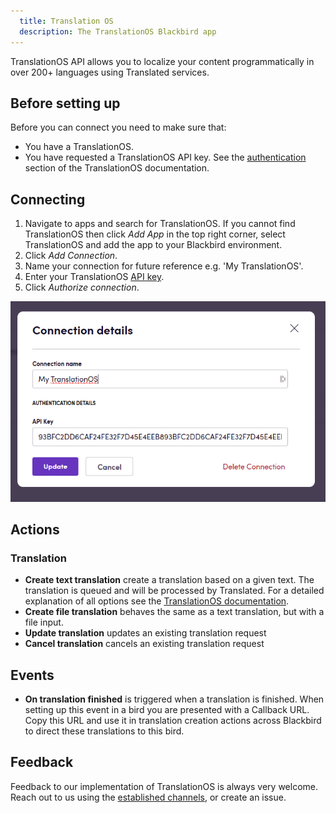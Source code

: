 ```yaml
---
  title: Translation OS
  description: The TranslationOS Blackbird app
---
```


TranslationOS API allows you to localize your content programmatically in over 200+ languages using Translated services.

## Before setting up

Before you can connect you need to make sure that:

- You have a TranslationOS.
- You have requested a TranslationOS API key. See the [authentication](https://api-sandbox.translated.com/v2#section/Authentication) section of the TranslationOS documentation.

## Connecting

1. Navigate to apps and search for TranslationOS. If you cannot find TranslationOS then click _Add App_ in the top right corner, select TranslationOS and add the app to your Blackbird environment.
2. Click _Add Connection_.
3. Name your connection for future reference e.g. 'My TranslationOS'.
4. Enter your TranslationOS [API key](https://api-sandbox.translated.com/v2#section/Authentication).
5. Click _Authorize connection_.

![connecting](https://raw.githubusercontent.com/bb-io/TranslationOS/main/image/README/1693309042281.png)

## Actions

### Translation

- **Create text translation** create a translation based on a given text. The translation is queued and will be processed by Translated. For a detailed explanation of all options see the [TranslationOS documentation](https://api-sandbox.translated.com/v2#tag/Translate/operation/translate).
- **Create file translation** behaves the same as a text translation, but with a file input.
- **Update translation** updates an existing translation request
- **Cancel translation** cancels an existing translation request

## Events

- **On translation finished** is triggered when a translation is finished. When setting up this event in a bird you are presented with a Callback URL. Copy this URL and use it in translation creation actions across Blackbird to direct these translations to this bird.

## Feedback

Feedback to our implementation of TranslationOS is always very welcome. Reach out to us using the [established channels](https://www.blackbird.io/), or create an issue.

